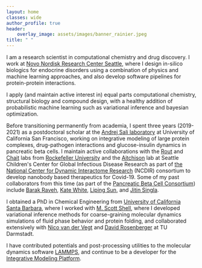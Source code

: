 ```yaml
---
layout: home
classes: wide
author_profile: true
header:
    overlay_image: assets/images/banner_rainier.jpeg
title: " "
---
```


I am a research scientist in computational chemistry and drug discovery. I work at [Novo Nordisk Research Center Seattle](href="https://www.novonordisk-us.com/about/who-we-are/seattle-wa.html"), where I design in-silico biologics for endocrine disorders using a combination of physics and machine learning approaches, and also develop software pipelines for protein-protein interactions.

I apply (and maintain active interest in) equal parts computational chemistry, structural biology and compound design, with a healthy addition of probabilistic machine learning such as variational inference and bayesian optimization.

Before transitioning permanently from academia, I spent three years (2019-2021) as a postdoctoral scholar at the [Andrej Sali laboratory](https://salilab.org/) at University of California San Francisco, working on integrative modeling of large protein complexes, drug-pathogen interactions and glucose-insulin dynamics in pancreatic beta cells. I maintain active collaborations with the [Rout](https://www.rockefeller.edu/our-scientists/heads-of-laboratories/896-michael-p-rout/) and [Chait](https://www.rockefeller.edu/our-scientists/heads-of-laboratories/902-brian-t-chait/) labs from [Rockefeller University](https://www.rockefeller.edu/) and the [Aitchison](https://www.seattlechildrens.org/research/centers-programs/global-infectious-disease-research/research-areas-and-labs/aitchison-lab/) lab at Seattle Children's Center for Global Infectious Disease Research as part of [the National Center for Dynamic Interactome Research](https://www.ncdir.org/) (NCDIR) consortium to develop nanobody based therapeutics for Covid-19. Some of my past collaborators from this time (as part of the [Pancreatic Beta Cell Consortium](https://dornsife.usc.edu/bridge-institute/pancreatic-beta-cell-consortium/#:~:text=The%20Pancreatic%20Beta%20Cell%20Consortium,of%20the%20pancreatic%20beta%20cell.)) include [Barak Raveh](https://www.ravehlab.org/), [Kate White](https://www.katewhitelab.com/), [Liping Sun](https://compbio.ihuman.shanghaitech.edu.cn/members.html), and [Jitin Singla](https://www.jitinsingla.in/).

I obtained a PhD in Chemical Engineering from [University of California Santa Barbara](https://www.chemengr.ucsb.edu/), where I worked with [M. Scott Shell](https://theshelllab.org/), where I developed variational inference methods for coarse-graining molecular dynamics simulations of fluid phase behavior and protein folding, and collaborated extensively with [Nico van der Vegt](https://www.cpc.tu-darmstadt.de/cpc/people_cpc/cpc_staff_details_55425.en.jsp) and [David Rosenberger](https://www.physik.fu-berlin.de/en/einrichtungen/ag/ag-clementi/team/David.html) at TU Darmstadt.

I have contributed potentials and post-processing utilities to the molecular dynamics software [LAMMPS](https://docs.lammps.org/pair_local_density.html), and continue to be a developer for the [Integrative Modeling Platform](https://github.com/salilab/imp).

